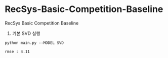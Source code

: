 # RecSys-Basic-Competition-Baseline
RecSys Basic Competition Baseline


1. 기본 SVD 실행
```{python}
python main.py --MODEL SVD

rmse : 4.11
```